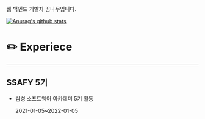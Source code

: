 웹 백엔드 개발자 꿈나무입니다.

[![Anurag's github stats](https://github-readme-stats.vercel.app/api?username={username}&show_icons=true&theme={theme})](https://github.com/{KJH-Sun}/github-readme-stats)

# ✏️ Experiece

------

## SSAFY 5기

- 삼성 소프트웨어 아카데미 5기 활동

  2021-01-05~2022-01-05
